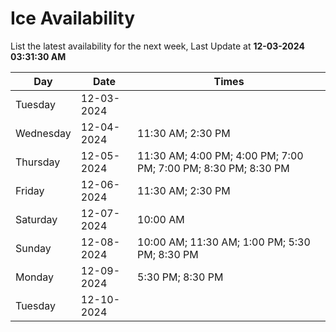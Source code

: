 # Ice Availability

List the latest availability for the next week, Last Update at **12-03-2024 03:31:30 AM**

| Day         | Date        | Times       |
| ----------- | ----------- | ----------- |
|Tuesday|12-03-2024||
|Wednesday|12-04-2024|11:30 AM; 2:30 PM|
|Thursday|12-05-2024|11:30 AM; 4:00 PM; 4:00 PM; 7:00 PM; 7:00 PM; 8:30 PM; 8:30 PM|
|Friday|12-06-2024|11:30 AM; 2:30 PM|
|Saturday|12-07-2024|10:00 AM|
|Sunday|12-08-2024|10:00 AM; 11:30 AM; 1:00 PM; 5:30 PM; 8:30 PM|
|Monday|12-09-2024|5:30 PM; 8:30 PM|
|Tuesday|12-10-2024||
